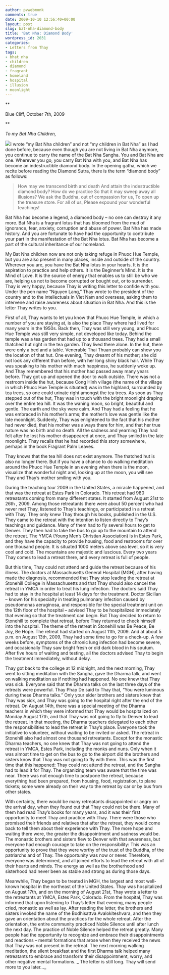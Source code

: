 ```yaml
---
author: pvwebmonk
comments: true
date: 2009-10-10 12:56:40+00:00
layout: post
slug: bat-nha-diamond-body
title: 'Bat Nha: Diamond Body'
wordpress_id: 2031
categories:
- Letters from Thay
tags:
- bhat nha
- children
- diamond
- fragrant
- homeland
- hospital
- illusion
- moonlight
---
```


**

Blue Cliff, October 7th, 2009

**

_To my Bat Nha Children,_

![](http://new.plumvillage.org/wp-content/uploads/2013/06/diamond.jpg)I wrote “my Bat Nha children” and not “my children in Bat Nha” as I had done before, because even though you are not living in Bat Nha anymore, you continue to carry the name of the Bat Nha Sangha.  You and Bat Nha are one.  Wherever you go, you carry Bat Nha with you, and Bat Nha has become an indestructible diamond body.  In the opening gatha, which we recite before reading the Diamond Sutra, there is the term “diamond body” as follows:



> How may we transcend birth and death
And attain the indestructible diamond body?
How do we practice
So that it may sweep away all illusions?
We ask the Buddha, out of compassion for us,
To open up the treasure store.
For all of us,
Please expound your wonderful teachings!



Bat Nha has become a legend, a diamond body – no one can destroy it any more.  Bat Nha is a fragrant lotus that has bloomed from the mud of ignorance, fear, anxiety, corruption and abuse of power.  Bat Nha has made history.  And you are fortunate to have had the opportunity to contribute your part in the manifestation of the Bat Nha lotus.  Bat Nha has become a part of the cultural inheritance of our homeland.

My Bat Nha children now are not only taking refuge in Phuoc Hue Temple, but you are also present in many places, inside and outside of the country.  Wherever you are, you have the Bat Nha lotus in your hearts.  It is the aspiration to practice and help others.  It is the Beginner’s Mind.  It is the Mind of Love.  It is the source of energy that enables us to still be who we are, helping us not to become corrupted or bought out, or to surrender.  Thay is very happy, because Thay is writing this letter to confide with you.  Under the pen name “Nguyen Lang,” Thay wrote to the president of the country and to the intellectuals in Viet Nam and overseas, asking them to intervene and raise awareness about situation in Bat Nha.  And this is the letter Thay writes to you.

First of all, Thay wants to let you know that Phuoc Hue Temple, in which a number of you are staying at, is also the place Thay where had lived for many years in the 1950s.  Back then, Thay was still very young, and Phuoc Hue Temple was still very simple, not developed like today.  Behind the temple was a tea garden that had up to a thousand trees.  Thay had a small thatched hut right in the tea garden.  Thay lived there alone.  In the hut, there were only a bed and a table.  Venerable Thai Thuan probably can show you the location of that hut.  One evening, Thay dreamt of his mother; she did not look any different than before, with her long shiny black hair.  While Thay was speaking to his mother with much happiness, he suddenly woke up.  And Thay remembered that his mother had passed away many years before.  Thay got up and opened the door to walk outside.  There was not a restroom inside the hut, because Cong Hinh village (the name of the village in which Phuoc Hue Temple is situated) was in the highland, surrounded by tea trees, so one could urinate right amongst the tea trees.  As soon as Thay stepped out of the hut, Thay was in touch with the bright moonlight draping over the entire tea hill.  It was the waning moon, so bright, beautiful and gentle.  The earth and the sky were calm.  And Thay had a feeling that he was embraced in his mother’s arms; the mother’s love was gentle like the late moonlight.  Suddenly, Thay was enlightened to the fact that his mother had never died, that his mother was always there for him, and that her true nature was no birth and no death.  All the sadness and yearning Thay had felt after he lost his mother disappeared at once, and Thay smiled in the late moonlight.  Thay recalls that he had recorded this story somewhere, perhaps in the book Fragrant Palm Leaves.

Thay knows that the tea hill does not exist anymore.  The thatched hut is also no longer there.  But if you have a chance to do walking meditation around the Phuoc Hue Temple in an evening when there is the moon, visualize that wonderful night and, looking up at the moon, you will see Thay and Thay’s mother smiling with you.

During the teaching tour 2009 in the United States, a miracle happened, and that was the retreat at Estes Park in Colorado.  This retreat had 980 retreatants coming from many different states.  It started from August 21st to 26th , 2009.  Among those retreatants there were about 50 percent who had never met Thay, listened to Thay’s teachings, or participated in a retreat with Thay.  They only knew Thay through his books, published in the U.S.  They came to the retreat with the intention to listen directly to Thay’s teachings and guidance.  Many of them had to fly several hours to get to Denver.  They then had to take the bus to go up to the mountain to attend the retreat.  The YMCA (Young Men’s Christian Association) is in Estes Park, and they have the capacity to provide housing, food and restrooms for over one thousand people.  It is situated 1000 meters above sea level, so it is very cool and cold.  The mountains are majestic and luscious.  Every two years Thay comes to lead a retreat there, and every retreat is full of people.

But this time, Thay could not attend and guide the retreat because of his illness.  The doctors at Massachusetts General Hospital (MGH), after having made the diagnosis, recommended that Thay stop leading the retreat at Stonehill College in Massachusetts and that Thay should also cancel the retreat in YMCA in order to treat his lung infection.  The doctors said Thay had to stay in the hospital at least 14 days for the treatment.  Doctor Sicilian – known for his specialty in treating pulmonary infection caused by pseudomonas aeruginosa, and responsible for the special treatment unit on the 12th floor of the hospital – advised Thay to be hospitalized immediately that evening so that the treatment can begin.  But Thay decided to return to Stonehill to complete that retreat, before Thay returned to check himself into the hospital.  The theme of the retreat in Stonehill was Be Peace, Be Joy, Be Hope. The retreat had started on August 11th, 2009.  And at about 5 p.m. on August 13th, 2009, Thay had some time to go for a check-up.  A few weeks before, symptoms of the chronic lung infection had become severe, and occasionally Thay saw bright fresh or old dark blood in his sputum.  After five hours of waiting and testing, all the doctors advised Thay to begin the treatment immediately, without delay.

Thay got back to the college at 12 midnight, and the next morning, Thay went to sitting meditation with the Sangha, gave the Dharma talk, and went on walking meditation as if nothing had happened.  No one knew that Thay was sick.  Everyone said that the Dharma talks on the last three days of the retreats were powerful.  Thay Phap De said to Thay that, “You were luminous during these Dharma talks.”  Only your elder brothers and sisters knew that Thay was sick, and Thay was going to the hospital right after the end of the retreat. On August 14th, there was a special meeting of the Dharma teachers in which they were informed that Thay would be hospitalized on Monday August 17th, and that Thay was not going to fly to Denver to lead the retreat.  In that meeting, the Dharma teachers delegated to each other the responsibilities to lead the retreat in Thay’s place.  Everyone  took the initiative to volunteer, without waiting to be invited or asked.  The retreat in Stonehill also had almost one thousand retreatants.  Except for the monastic Dharma teachers, no one knew that Thay was not going to attend the retreat in YMCA, Estes Park, including the monks and nuns.  Only when it was almost time to get on the bus to go to the airport did the brothers and sisters know that Thay was not going to fly with them.  This was the first time that this happened:  Thay could not attend the retreat, and the Sangha had to lead it for Thay.  The organizing team was aware that the time was near.  There was not enough time to postpone the retreat, because everything had been prepared, from housing, food, registration, to plane tickets; some were already on their way to the retreat by car or by bus from other states.

With certainty, there would be many retreatants disappointed or angry on the arrival day, when they found out that Thay could not be there.  Many of them had read Thay’s books for many years, and it was their first opportunity to meet Thay and practice with Thay.  There were those who promised their friends and relatives that after the retreat, they would come back to tell them about their experience with Thay.  The more hope and waiting there were, the greater the disappointment and sadness would be.  The monastic brothers and sisters flew to Denver with that awareness, but everyone had enough courage to take on the responsibility:  This was an opportunity to prove that they were worthy of the trust of the Buddha, of the patriarchs and of Thay.  The opportunity was now or never.  Therefore, everyone was determined, and all joined efforts to lead the retreat with all of their hearts and minds.  The energy as well as the brotherhood and sisterhood had never been as stable and strong as during those days.

Meanwhile, Thay began to be treated in MGH, the largest and most well-known hospital in  the northeast of the United States.  Thay was hospitalized on August 17th, and on the morning of August 21st, Thay wrote a letter to the retreatants at YMCA, Estes Park, Colorado.  From the hospital, Thay was informed that upon listening to Thay’s letter that evening, many people cried, monastic as well as lay.  After reading the letter, the brothers and sisters invoked the name of the Bodhisattva Avalokiteshvara, and then they gave an orientation about the practices for the whole retreat.  After the orientation, the entire community practiced Noble Silence until after lunch the next day.  The practice of Noble Silence helped the retreat greatly.  Many people had the opportunity to recognize and embrace their disappointments and reactions – mental formations that arose when they received the news that Thay was not present in the retreat.  The next morning walking meditation, the silent breakfast and the first Dharma talk helped many retreatants to embrace and transform their disappointment, worry, and other negative mental formations.
_
The letter is still long.  Thay will send more to you later…_
